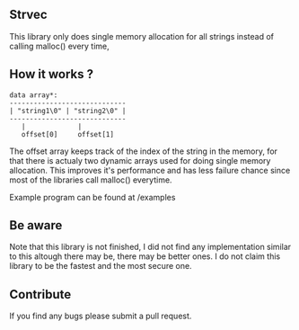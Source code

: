 ## Strvec

This library only does single memory allocation for all strings instead of calling malloc() every time,

## How it works ?
```
data array*:
-----------------------------
| "string1\0" | "string2\0" |
-----------------------------
   |             |
   offset[0]     offset[1]
```

The offset array keeps track of the index of the string in the memory,
for that there is actualy two dynamic arrays used for doing single
memory allocation. This improves it's performance and has less failure
chance since most of the libraries call malloc() everytime.

Example program can be found at /examples

## Be aware

Note that this library is not finished, I did not find any implementation
similar to this altough there may be, there may be better ones. I do not
claim this library to be the fastest and the most secure one.

## Contribute

If you find any bugs please submit a pull request.
